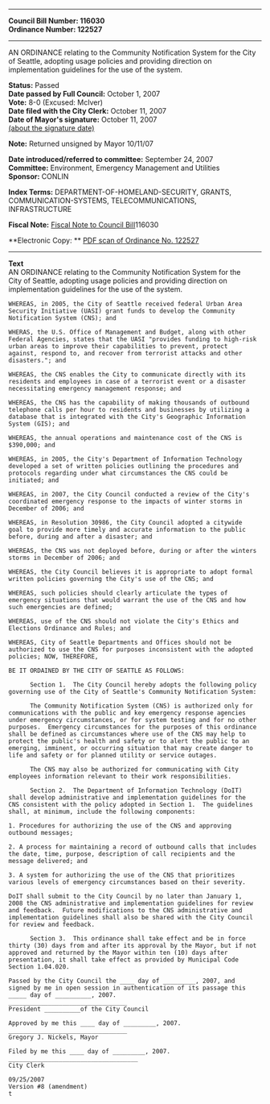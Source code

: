 * * * * *  
  
**Council Bill Number: [](#h0)[](#h2)116030**   
**Ordinance Number: 122527**  
  
* * * * *  
  
AN ORDINANCE relating to the Community Notification System for the City of Seattle, adopting usage policies and providing direction on implementation guidelines for the use of the system.  
  
**Status:** Passed   
**Date passed by Full Council:** October 1, 2007   
**Vote:** 8-0 (Excused: McIver)   
**Date filed with the City Clerk:** October 11, 2007   
**Date of Mayor's signature:** October 11, 2007   
[(about the signature date)](/~public/approvaldate.htm)   
  
**Note:** Returned unsigned by Mayor 10/11/07  
  
  
**Date introduced/referred to committee:** September 24, 2007   
**Committee:** Environment, Emergency Management and Utilities   
**Sponsor:** CONLIN   
  
**Index Terms:** DEPARTMENT-OF-HOMELAND-SECURITY, GRANTS, COMMUNICATION-SYSTEMS, TELECOMMUNICATIONS, INFRASTRUCTURE  
  
**Fiscal Note:** [Fiscal Note to Council Bill](http://clerk.seattle.gov/~public/fnote/116030.htm)[](#h1)[](#h3)116030  
  
**Electronic Copy: ** [PDF scan of Ordinance No. 122527](/~archives/Ordinances/Ord_122527.pdf)  
  
* * * * *  
  
**Text**  
    AN ORDINANCE relating to the Community Notification System for the  
    City of Seattle, adopting usage policies and providing direction on  
    implementation guidelines for the use of the system.  
  
    WHEREAS, in 2005, the City of Seattle received federal Urban Area  
    Security Initiative (UASI) grant funds to develop the Community  
    Notification System (CNS); and  
  
    WHERAS, the U.S. Office of Management and Budget, along with other  
    Federal Agencies, states that the UASI "provides funding to high-risk  
    urban areas to improve their capabilities to prevent, protect  
    against, respond to, and recover from terrorist attacks and other  
    disasters."; and  
  
    WHEREAS, the CNS enables the City to communicate directly with its  
    residents and employees in case of a terrorist event or a disaster  
    necessitating emergency management response; and  
  
    WHEREAS, the CNS has the capability of making thousands of outbound  
    telephone calls per hour to residents and businesses by utilizing a  
    database that is integrated with the City's Geographic Information  
    System (GIS); and  
  
    WHEREAS, the annual operations and maintenance cost of the CNS is  
    $390,000; and  
  
    WHEREAS, in 2005, the City's Department of Information Technology  
    developed a set of written policies outlining the procedures and  
    protocols regarding under what circumstances the CNS could be  
    initiated; and  
  
    WHEREAS, in 2007, the City Council conducted a review of the City's  
    coordinated emergency response to the impacts of winter storms in  
    December of 2006; and  
  
    WHEREAS, in Resolution 30986, the City Council adopted a citywide  
    goal to provide more timely and accurate information to the public  
    before, during and after a disaster; and  
  
    WHEREAS, the CNS was not deployed before, during or after the winters  
    storms in December of 2006; and  
  
    WHEREAS, the City Council believes it is appropriate to adopt formal  
    written policies governing the City's use of the CNS; and  
  
    WHEREAS, such policies should clearly articulate the types of  
    emergency situations that would warrant the use of the CNS and how  
    such emergencies are defined;  
  
    WHEREAS, use of the CNS should not violate the City's Ethics and  
    Elections Ordinance and Rules; and  
  
    WHEREAS, City of Seattle Departments and Offices should not be  
    authorized to use the CNS for purposes inconsistent with the adopted  
    policies; NOW, THEREFORE,  
  
    BE IT ORDAINED BY THE CITY OF SEATTLE AS FOLLOWS:  
  
          Section 1.  The City Council hereby adopts the following policy  
    governing use of the City of Seattle's Community Notification System:  
  
          The Community Notification System (CNS) is authorized only for  
    communications with the public and key emergency response agencies  
    under emergency circumstances, or for system testing and for no other  
    purposes.  Emergency circumstances for the purposes of this ordinance  
    shall be defined as circumstances where use of the CNS may help to  
    protect the public's health and safety or to alert the public to an  
    emerging, imminent, or occurring situation that may create danger to  
    life and safety or for planned utility or service outages.  
  
          The CNS may also be authorized for communicating with City  
    employees information relevant to their work responsibilities.  
  
          Section 2.  The Department of Information Technology (DoIT)  
    shall develop administrative and implementation guidelines for the  
    CNS consistent with the policy adopted in Section 1.  The guidelines  
    shall, at minimum, include the following components:  
  
    1. Procedures for authorizing the use of the CNS and approving  
    outbound messages;  
  
    2. A process for maintaining a record of outbound calls that includes  
    the date, time, purpose, description of call recipients and the  
    message delivered; and  
  
    3. A system for authorizing the use of the CNS that prioritizes  
    various levels of emergency circumstances based on their severity.  
  
    DoIT shall submit to the City Council by no later than January 1,  
    2008 the CNS administrative and implementation guidelines for review  
    and feedback.  Future modifications to the CNS administrative and  
    implementation guidelines shall also be shared with the City Council  
    for review and feedback.  
  
          Section 3.  This ordinance shall take effect and be in force  
    thirty (30) days from and after its approval by the Mayor, but if not  
    approved and returned by the Mayor within ten (10) days after  
    presentation, it shall take effect as provided by Municipal Code  
    Section 1.04.020.  
  
    Passed by the City Council the ____ day of _________, 2007, and  
    signed by me in open session in authentication of its passage this  
    _____ day of __________, 2007.  
    _________________________________  
    President __________of the City Council  
  
    Approved by me this ____ day of _________, 2007.  
    _________________________________  
    Gregory J. Nickels, Mayor  
  
    Filed by me this ____ day of _________, 2007.  
    ____________________________________  
    City Clerk  
  
    09/25/2007  
    Version #8 (amendment)  
    t  
